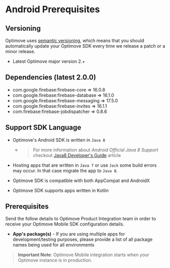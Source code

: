 # Android Prerequisites


## Versioning
Optimove uses [semantic versioning](https://semver.org/), which means that you should automatically update your Optimove SDK every time we release a patch or a minor release.

- Latest Optimove major version 2.+ 

## Dependencies (latest 2.0.0)

- com.google.firebase:firebase-core => 16.0.8
- com.google.firebase:firebase-database => 16.1.0
- com.google.firebase:firebase-messaging => 17.5.0
- com.google.firebase:firebase-invites => 16.1.1
- com.firebase:firebase-jobdispatcher => 0.8.6

## Support SDK Language

- Optimove's Android SDK is written in `Java 8`
  - >For more information about _Android Official Java 8 Support_ checkout [Java8 Developer's Guide](https://developer.android.com/studio/write/java8-support) article

- Hosting apps that are written in `Java 7` or use `Jack` some build errors may occur. In that case migrate the app to `Java 8`. 

- Optimove SDK is compatible with both AppCompat and AndroidX

- Optimove SDK supports apps written in Kotlin

## Prerequisites
Send the follow details to Optimove Product Integration team in order to receive your Optimove Mobile SDK configuration details.

- **App's package(s)** - If you are using multiple apps for development/testing purposes, please provide a list of all package names being used for all environments

>**Important Note**: Optimove Mobile integration starts when your Optimove instance is in production.